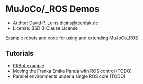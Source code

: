 # MuJoCo/_ROS Demos

* Author: David P. Leins <dleins@techfak.de>
* License: BSD 3-Clause License

Example robots and code for using and extending MuJoCo\_ROS

## Tutorials

- [RRBot example](rrbot_example/)
- Moving the Franka Emika Panda with ROS control (TODO)
- Parallel environments under a single ROS core (TODO)